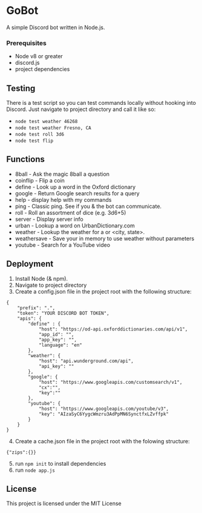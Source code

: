 # GoBot
A simple Discord bot written in Node.js.

### Prerequisites

* Node v8 or greater
* discord.js
* project dependencies

## Testing

There is a test script so you can test commands locally without hooking into Discord. Just navigate to project directory and call it like so:

* `node test weather 46268`
* `node test weather Fresno, CA`
* `node test roll 3d6`
* `node test flip`

## Functions
* 8ball - Ask the magic 8ball a question
* coinflip - Flip a coin
* define - Look up a word in the Oxford dictionary
* google - Return Google search results for a query
* help - display help with my commands
* ping - Classic ping. See if you & the bot can communicate.
* roll - Roll an assortment of dice (e.g. 3d6+5)
* server - Display server info
* urban - Lookup a word on UrbanDictionary.com
* weather - Lookup the weather for a <zip> or <city, state>.
* weathersave - Save your <zip> in memory to use weather without parameters
* youtube - Search for a YouTube video

## Deployment

1. Install Node (& npm).
2. Navigate to project directory
3. Create a config.json file in the project root with the following structure:
```
{
	"prefix": ".",
	"token": "YOUR DISCORD BOT TOKEN",
	"apis": {
		"define" : {
			"host": "https://od-api.oxforddictionaries.com/api/v1",
			"app_id": "",
			"app_key": "",
			"language": "en"
		},
		"weather": {
			"host": "api.wunderground.com/api",
			"api_key": ""
		},
		"google": {
			"host": "https://www.googleapis.com/customsearch/v1",
			"cx":"",
			"key":""
		},
		"youtube": {
			"host": "https://www.googleapis.com/youtube/v3",
			"key": "AIzaSyC6YygcWmzru3AdPpMN6SynctfxLZvffpk"	
		}
	}
}
```
4. Create a cache.json file in the project root with the folowing structure:
```
{"zips":{}}
```
5. run `npm init` to install dependencies
6. run `node app.js`


## License

This project is licensed under the MIT License

